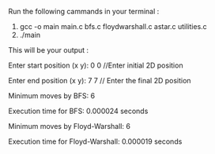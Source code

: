 Run the following cammands in your terminal :
  1) gcc -o main main.c bfs.c floydwarshall.c astar.c utilities.c
  2) ./main

This will be your output :

  Enter start position (x y): 0 0 //Enter initial 2D position 
  
  Enter end position (x y): 7 7 // Enter the final 2D position
  
  Minimum moves by BFS: 6
  
  Execution time for BFS: 0.000024 seconds
  
  Minimum moves by Floyd-Warshall: 6
  
  Execution time for Floyd-Warshall: 0.000019 seconds
